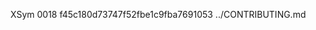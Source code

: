 XSym
0018
f45c180d73747f52fbe1c9fba7691053
../CONTRIBUTING.md
                                                                                                                                                                                                                                                                                                                                                                                                                                                                                                                                                                                                                                                                                                                                                                                                                                                                                                                                                                                                                                             